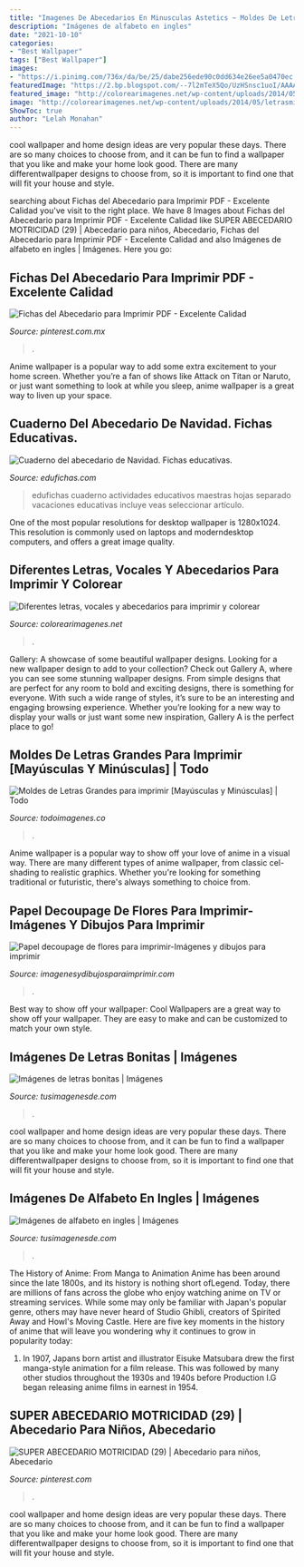 ```yaml
---
title: "Imagenes De Abecedarios En Minusculas Astetics ~ Moldes De Letras Grandes Para Imprimir [mayúsculas Y Minúsculas]"
description: "Imágenes de alfabeto en ingles"
date: "2021-10-10"
categories:
- "Best Wallpaper"
tags: ["Best Wallpaper"]
images:
- "https://i.pinimg.com/736x/da/be/25/dabe256ede90c0dd634e26ee5a0470ec.jpg"
featuredImage: "https://2.bp.blogspot.com/--7l2mTeX5Qo/UzHSnsc1uoI/AAAAAAABBsk/epg57bPwDLg/s1600/pepel-decoupage-de-flores-para-imprimir.png"
featured_image: "http://colorearimagenes.net/wp-content/uploads/2014/05/letrasminusculasparacolorear1.gif"
image: "http://colorearimagenes.net/wp-content/uploads/2014/05/letrasminusculasparacolorear1.gif"
ShowToc: true
author: "Lelah Monahan"
---
```



cool wallpaper and home design ideas are very popular these days. There are so many choices to choose from, and it can be fun to find a wallpaper that you like and make your home look good. There are many differentwallpaper designs to choose from, so it is important to find one that will fit your house and style.

	

		
searching about Fichas del Abecedario para Imprimir PDF - Excelente Calidad you've visit to the right place. We have 8 Images about Fichas del Abecedario para Imprimir PDF - Excelente Calidad like SUPER ABECEDARIO MOTRICIDAD (29) | Abecedario para niños, Abecedario, Fichas del Abecedario para Imprimir PDF - Excelente Calidad and also Imágenes de alfabeto en ingles | Imágenes. Here you go:
		
    
## Fichas Del Abecedario Para Imprimir PDF - Excelente Calidad

<img loading=lazy src="https://i.pinimg.com/736x/da/be/25/dabe256ede90c0dd634e26ee5a0470ec.jpg" onerror="this.onerror=null;this.src='https://tse2.mm.bing.net/th?id=OIP.nlscCdsE2l2NPN6MZPJ41QHaFQ&amp;pid=15.1';" alt="Fichas del Abecedario para Imprimir PDF - Excelente Calidad">

_Source: pinterest.com.mx_

>. 

	

Anime wallpaper is a popular way to add some extra excitement to your home screen. Whether you’re a fan of shows like Attack on Titan or Naruto, or just want something to look at while you sleep, anime wallpaper is a great way to liven up your space.

    
## Cuaderno Del Abecedario De Navidad. Fichas Educativas.

<img loading=lazy src="http://www.edufichas.com/wp-content/uploads/2015/12/abecedario-navidad-a.png" onerror="this.onerror=null;this.src='https://tse2.mm.bing.net/th?id=OIP.MZy8XvOZZRRE5e40Km2wgQHaKA&amp;pid=15.1';" alt="Cuaderno del abecedario de Navidad. Fichas educativas.">

_Source: edufichas.com_

>edufichas cuaderno actividades educativos maestras hojas separado vacaciones educativas incluye veas seleccionar artículo. 

	

One of the most popular resolutions for desktop wallpaper is 1280x1024. This resolution is commonly used on laptops and moderndesktop computers, and offers a great image quality.

    
## Diferentes Letras, Vocales Y Abecedarios Para Imprimir Y Colorear

<img loading=lazy src="http://colorearimagenes.net/wp-content/uploads/2014/05/letrasminusculasparacolorear1.gif" onerror="this.onerror=null;this.src='https://tse4.mm.bing.net/th?id=OIP.GMr2cTYy6X2-aWfLFW3I1wHaKe&amp;pid=15.1';" alt="Diferentes letras, vocales y abecedarios para imprimir y colorear">

_Source: colorearimagenes.net_

>. 

	

Gallery: A showcase of some beautiful wallpaper designs.
Looking for a new wallpaper design to add to your collection? Check out Gallery A, where you can see some stunning wallpaper designs. From simple designs that are perfect for any room to bold and exciting designs, there is something for everyone. With such a wide range of styles, it’s sure to be an interesting and engaging browsing experience. Whether you’re looking for a new way to display your walls or just want some new inspiration, Gallery A is the perfect place to go!





	
	
    
## Moldes De Letras Grandes Para Imprimir [Mayúsculas Y Minúsculas] | Todo

<img loading=lazy src="https://todoimagenes.co/wp-content/uploads/2019/07/e-729x1024-500x702.png" onerror="this.onerror=null;this.src='https://tse2.mm.bing.net/th?id=OIP.FHJRqB-P1bbfEQ8sKCFDMwHaKZ&amp;pid=15.1';" alt="Moldes de Letras Grandes para imprimir [Mayúsculas y Minúsculas] | Todo">

_Source: todoimagenes.co_

>. 

	

Anime wallpaper is a popular way to show off your love of anime in a visual way. There are many different types of anime wallpaper, from classic cel-shading to realistic graphics. Whether you're looking for something traditional or futuristic, there's always something to choice from.

    
## Papel Decoupage De Flores Para Imprimir-Imágenes Y Dibujos Para Imprimir

<img loading=lazy src="https://2.bp.blogspot.com/--7l2mTeX5Qo/UzHSnsc1uoI/AAAAAAABBsk/epg57bPwDLg/s1600/pepel-decoupage-de-flores-para-imprimir.png" onerror="this.onerror=null;this.src='https://tse4.mm.bing.net/th?id=OIP.xtB5_26umPFba3_ppubLdAAAAA&amp;pid=15.1';" alt="Papel decoupage de flores para imprimir-Imágenes y dibujos para imprimir">

_Source: imagenesydibujosparaimprimir.com_

>. 

	

Best way to show off your wallpaper:
Cool Wallpapers are a great way to show off your wallpaper. They are easy to make and can be customized to match your own style.

    
## Imágenes De Letras Bonitas | Imágenes

<img loading=lazy src="http://tusimagenesde.com/wp-content/uploads/2015/01/letras-bonitas-3.jpg" onerror="this.onerror=null;this.src='https://tse4.mm.bing.net/th?id=OIP.cuT3B0QS6LJQ4ZPTbgDWeQHaF4&amp;pid=15.1';" alt="Imágenes de letras bonitas | Imágenes">

_Source: tusimagenesde.com_

>. 

	

cool wallpaper and home design ideas are very popular these days. There are so many choices to choose from, and it can be fun to find a wallpaper that you like and make your home look good. There are many differentwallpaper designs to choose from, so it is important to find one that will fit your house and style.

    
## Imágenes De Alfabeto En Ingles | Imágenes

<img loading=lazy src="http://tusimagenesde.com/wp-content/uploads/2017/01/alfabeto-en-ingles-3.png" onerror="this.onerror=null;this.src='https://tse1.mm.bing.net/th?id=OIP.jhLox9HdJbUdFaf2u1oscAHaEC&amp;pid=15.1';" alt="Imágenes de alfabeto en ingles | Imágenes">

_Source: tusimagenesde.com_

>. 

	

The History of Anime: From Manga to Animation
Anime has been around since the late 1800s, and its history is nothing short ofLegend. Today, there are millions of fans across the globe who enjoy watching anime on TV or streaming services. While some may only be familiar with Japan's popular genre, others may have never heard of Studio Ghibli, creators of Spirited Away and Howl's Moving Castle. Here are five key moments in the history of anime that will leave you wondering why it continues to grow in popularity today:
1) In 1907, Japans born artist and illustrator Eisuke Matsubara drew the first manga-style animation for a film release. This was followed by many other studios throughout the 1930s and 1940s before Production I.G began releasing anime films in earnest in 1954.

    
## SUPER ABECEDARIO MOTRICIDAD (29) | Abecedario Para Niños, Abecedario

<img loading=lazy src="https://i.pinimg.com/736x/04/88/95/04889521593aa4bc8e51a97fc464e6fe.jpg" onerror="this.onerror=null;this.src='https://tse2.mm.bing.net/th?id=OIP.OhPpajA5RZ8PMcTdwRk6wADQEs&amp;pid=15.1';" alt="SUPER ABECEDARIO MOTRICIDAD (29) | Abecedario para niños, Abecedario">

_Source: pinterest.com_

>. 

	

cool wallpaper and home design ideas are very popular these days. There are so many choices to choose from, and it can be fun to find a wallpaper that you like and make your home look good. There are many differentwallpaper designs to choose from, so it is important to find one that will fit your house and style.

